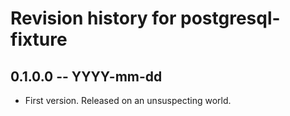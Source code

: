 # Revision history for postgresql-fixture

## 0.1.0.0 -- YYYY-mm-dd

* First version. Released on an unsuspecting world.
